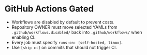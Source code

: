 # GitHub Actions Gated
- Workflows are disabled by default to prevent costs.
- Repository OWNER must move selected YAMLs from `.github/workflows.disabled/`
  back into `.github/workflows/` when enabling CI.
- Every job must specify `runs-on: [self-hosted, linux]`.
- Use `[skip ci]` on commits that should not trigger CI.
